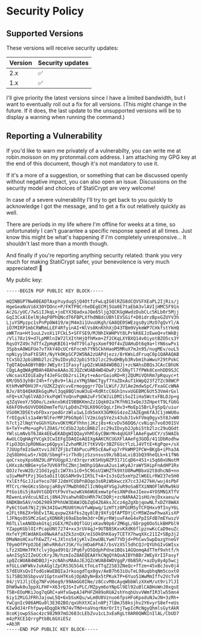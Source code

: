 # Security Policy

## Supported Versions

These versions will receive security updates:

| Version | Security updates   |
| ------- | ------------------ |
| 2.x     | :white_check_mark: |
| 1.x     | :white_check_mark: |

I'll give priority the latest versions since I have a limited bandwidth, but I want to eventually roll out a fix for all versions. (This might change in the future. If it does, the last update to the unsupported versions will be to display a warning when running the command.)

## Reporting a Vulnerability

If you'd like to warn me privately of a vulnerabilty, you can write me at robin.moisson on my protonmail.com address. I am attaching my GPG key at the end of this document, though it's not mandatory to use it.

If it's a more of a suggestion, or something that can be discussed openly without negative impact, you can also open an issue. Discussions on the security model and choices of StatiCrypt are very welcome!

In case of a severe vulnerability I'll try to get back to you quickly to acknowledge I got the message, and to get a fix out relatively quickly as well. 

There are periods in my life where I'm offline for weeks at a time, so unfortunately I can't guarantee a specific response speed at all times. Just know this might be what's happening if I'm completely unresponsive... It shouldn't last more than a month though.


And finally if you're reporting anything security related: thank you very much for making StatiCrypt safer, your benevolence is very much appreciated! 🙏


My public key:

```
-----BEGIN PGP PUBLIC KEY BLOCK-----

mQINBGP7Nw0BEADTAxpYuydugSjQ4OtfzFwLqIG0lRZG8dCQVSFXEaPL2IjRis/j
HgeGeaNuVi6X30YDOnc+P/FKTP0CrheDEgECMj5Ua0E7taEbA3vlAVIjHMC5F91n
Ac2G/yUC/7wSiIJkqL+joEYX3QadxaJQe65ljg3QCKGgWwdzDubCLc5KLb0r5Mjj
GqI3CxAlEelNjAqF0PhQNcdT6FBPLXfhdNBdcUBhlEVSGif+D0idrzBpxGZUYV3h
LjuYSMyzpc1sPnPpOW419/mjM4m3i1UvuUKgh/GA8QE0SWEzgs0yiMzO7gQvYl/A
iO7MIRP1mbCRWRmLLEF4RfyinAI+NlVs8KnKhhXjD43TBm9VykmWP7CHkfstYkHQ
oWKTna+Ht1uuL2voXi1FCkL5+SFFSE9/MJNhIkWHPVt8LPrkK6EJzEweQ+vtWkBj
/Vli78z19+d7LpMRlnIW72lXIthHjQfhMxm+Zf2CKqLXYBXQ14v0iyotBZO5cs3Y
RqsOYZ49c7dTfxZpHqKBI61+9dT79la7gsXomf9Of4vZUAHuDt6q9a+lYN6swPx1
35pbxAOWGFUe7vTXkY4OcUCr6Fncmh7YNSCkhHaoM5MRuX7mJn95/nugMEv/ouL5
npNiyy1haFtESRt/NyYk0KpSCP2W5NA2zUAPdjezz/8rKWsLdFruqC0p1QARAQAB
tCxSb2JpbiBNb2lzc29uIDxyb2Jpbi5tb2lzc29uQHByb3Rvbm1haWwuY29tPokC
TgQTAQoAOBYhBBrJWEyXrIIFasyfipQZcWUAB4WDBQJj+zcNAhsDBQsJCAcCBhUK
CQgLAgQWAgMBAh4BAheAAAoJEJQZcWUAB4WD4DwP/3C6NyTl7fPWk8CenhDD9SJC
vNcsasXIOiEaDyf4JeFGcOb2rsiIKyt+eAorGaioRD+RjZQUMiVQhRm7pRquyc+t
6M/Db53yhBrZ4h+fryBv9+lAizxYMg5NmCTgyf7YaZDxAuT1kWpQ23f2TZc98WCP
KtkMvWP0HVJF+/UZKZ2qVcvvErmogqgrr7QxlLWiF/JUlAe2mdwSpC/FxaGCcWNA
BJv/8tQ4QkKBkGguMvl3qq8BQlmuW3uE+RdRtcC6Gh1nvxUGEBMC6Ut53Vm4rGxl
nFQ+sX7q6lVADJrkxPqWlYoQnvPqWA2uFr5CWJiLDMIi5oZIiHa5WctxFBLDJp+g
q3ZqVeoY/5Q0o/LzeknxbKdI9BBKKmnZz1Qqk02a7KfhN13xQeJ3ZHpetT9LfG6G
k6kFO9v6UVVDO6DmmTefU/LpDdnZYQLK09GtQgLrIHv3+MoEp15BrLFgSpQ/uiur
VSU0K3D5EtvbFDxxrpedGrzWlu1wLIdk5mXX3GMKGS4zoZJAZEgm6fAJC1jmWU0u
frOIgukls1a4WrNlFerMPJPbG9p6llV2miGgSYe2s43ubJ1vkFVmq0gyx5t8JvW0
h7ctj2lNqtYeGGhYGXvvOKtMGFYhhnjJKzj8s+KcvDv56DQ6/cvNiqn7vo0301SV
6+TeY+vMo+ugPvlZOAS/tCdSb2JpbiBNb2lzc29uIDxyb2Jpbi5tb2lzc29uQGdt
YWlsLmNvbT6JAk4EEwEKADgWIQQayVhMl6yCBWrMn4qUGXFlAAeFgwUCY/s5WAIb
AwULCQgHAgYVCgkICwIEFgIDAQIeAQIXgAAKCRCUGXFlAAeFg3GOD/411DbRodhw
FipO3QnJpRON6acp6QpyxlZvhoMRJt7tKVVQr3BZFGVcYlzLJ4VTtE+KgPqe+/sX
7JUUpfmIzGwXtvviJ87ZFjbzTAbPucuPR5cEAwFxp7rPkWMPIPCW+BKgb+iPha3A
2q58bHnLwS+/kQ0/SbmgF+ir7hdbjzSzsnsus9k/bB1aLviB1bQ39heQLk+k1fN6
qoCrxoyXps6NZ9LdPYUUgpXJ/d3rqvrxKSHVpNZP3171CqD6+451+i5q60xUNotM
LHXxzAcNBGe+ySe7UV69fhCZNnj3mOhp1QAxuA2us1aKyAJraWY5HipFnAdHP1Rx
QOJz7evW2D/21Od1ygIc1W7Xs1cO+5C9GsU1WHZTk9XtU8RwMBbxU2t8dhcN8+nn
u3iwMmPtPzj3Go5aOiIlQGSAMn9v1IR5LT+A+Is3sQz5xmYpZlW6ELrRW237e5H0
YxlEtfGcJJieYeco78FJ2dmYCUbPn8Oqo3s6RiWbkwczX7cc3J427kH/wuj4sPbF
MTCrLrHeGKcsSbnpjaR8yV7MwDh00ZlIcN0q4FVGgJuR9oSaBTXiNNOFlWVRw9kU
PtGoi0i5j8a9VtGDQYtF9vVtwzwKVA6WUExmwtpfeiXNPdkeJIeov4YOSMN1XTfV
REwenLoVdcuLNIzLj8N4JVsahwh8DsHRh7kCDQRj+zcNARAA21sHU/mjDxxaeu/w
6NDKBm5AV/nO629893PhhUW3DAWJQbZqO4Z6AksJCcz4gZgXbjqowNLfxDZY8WAX
Py6CtGo67NjZj9k34IGwcMUU0tHuVfwWpwq/1zHTtz0PGUM5yTCFQHxv9TInyY6L
e2FLtR6ZX+9bEv1TALqvpw2X4fks2qy8lBj9XfiQfAPTDYjCrM5WZewFhwaXisXP
lJFNqsOSSMCzGaCyXDN6Rj69aEbo9m3dr+DKyrRWjuvFAeG4xPpISFdB7mEYwszV
R6TLileANODakGtqjzGEX/MZs0QflGUjxKavN9p6rZM6gL/6Drpg0Oo5LkBHPbl9
YZappKGblOIrPcapUNt7274+xx3rUV4qJ+9UTB8SKxvKXdK6flpznwKcCaD9euZc
HxfeYjMlWdAKGx0NwkAfa3Zk3znQX/m1SOkOhK6ayTCETX7hwqXXc21IZ+SBp3j2
DMaNmsHCxufhEwZT/+LJXlns54jyKlvZewUBLYwm77VDjd+PhCwv5wpDazgYneGY
T0ymOfPYpOJbEjWhvRRduYJSK/YujHDa6PhA7/bsVzXSl5dhCQJrQYUhGIvGWIsx
Lfz2XDHm7FKfclvjOgad9tQ/JPq6fyO5QdphPdne1BQs1AGQomqAdTTmf9xhtf/h
aAnISg52IZeUCcKryJN/hzmIoZ8AEQEAAYkCNgQYAQoAIBYhBBrJWEyXrIIFasyf
ipQZcWUAB4WDBQJj+zcNAhsMAAoJEJQZcWUAB4WDVggP/0bB5R/+azDy8y4p5wcj
mfGLLsWFWkvJukAGglZpCRS3G5G4LtTnLoTTqZ2S83ZNeQc+fTzm+45xBcJov0j4
57dEUXsQvIfodGsWaEBQIaJrkusgdTqx8gv/AeB7h63iUuTeL98uqbhqNm5coxtO
Si7SBQ36SbpvuV1GptnxHTKs6jOpADyN+Bx5tPKukTP+6Yuo51WwMmIffv2VcTv9
04/jV1JljCEg7NFvU6eg9/99AmGG0INe/z8CcvM8cAyqWbbWlzXXeM/ut9ri7lJI
DhW9wk0u3ppXLFHF+X63rQJS+IvPLC/MZpym6oYNpGl9El92uBlCABHoWnJ0xgsE
T5B+EOoMKiJog7qGRC+aHfxGwpAJ4PHFZH89oRUA2shYnqhUsvVWmfIR3lw55mn4
6iy12MiGJFRhJajowL5Q+6xbSuKQu/wLm0U8Vznuo6fpsHFoKpoduNJwJN+3zRh+
YwCgnIc986AMGu0l3E302BO/qxUhXtXCaln0Pj7lBmJ58ksjhv2Y6vyrS8ef+eUs
KIw9dJ4rFhfpwy4DqgDkYN74vTMd+naVnqrKmrOrItjTwpIcMcNgyQhmlsGytAkR
8coKjowpSSac4zc982N97mOJ683cLEbZvu1cL3xEaRgLt0AR0QWNInIlAL/CbUD7
m4zPXCE1QrrgPtbBL6GXiE5z
=Ab3R
-----END PGP PUBLIC KEY BLOCK-----
```
